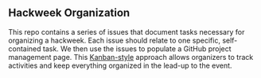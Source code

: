 ## Hackweek Organization 

This repo contains a series of issues that document tasks necessary for organizing a hackweek. Each issue should relate to one specific, self-contained task. We then use the issues to populate a GitHub project management page. This [Kanban-style](https://zapier.com/learn/project-management/project-management-systems/#kanban) approach allows organizers to track activities and keep everything organized in the lead-up to the event. 
